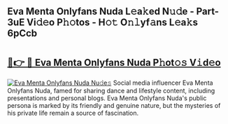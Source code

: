 ## Eva Menta Onlyfans Nuda L𝚎a𝚔ed N𝚞𝚍e - Part-3uE Vi𝚍𝚎o P𝚑𝚘tos - H𝚘𝚝 O𝚗𝚕yf𝚊ns L𝚎a𝚔s 6pCcb

# <h2><a href="http://kf2och.oniu.top/?m=Eva+Menta+Onlyfans+Nuda">🔗👉 🔴 Eva Menta Onlyfans Nuda P𝚑ot𝚘𝚜 V𝚒d𝚎o</a></h2>

[![Eva Menta Onlyfans Nuda Nu𝚍e𝚜](https://i.imgur.com/0qMVB7G.gif)](http://kf2och.oniu.top/?m=Eva+Menta+Onlyfans+Nuda)
Social media influencer Eva Menta Onlyfans Nuda, famed for sharing dance and lifestyle content, including presentations and personal blogs. Eva Menta Onlyfans Nuda's public persona is marked by its friendly and genuine nature, but the mysteries of his private life remain a source of fascination.  
